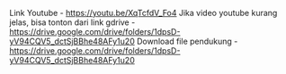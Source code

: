 Link Youtube - https://youtu.be/XqTcfdV_Fo4
Jika video youtube kurang jelas, bisa tonton dari link gdrive - https://drive.google.com/drive/folders/1dpsD-yV94CQV5_dctSjBBhe48AFy1u20
Download file pendukung - https://drive.google.com/drive/folders/1dpsD-yV94CQV5_dctSjBBhe48AFy1u20
